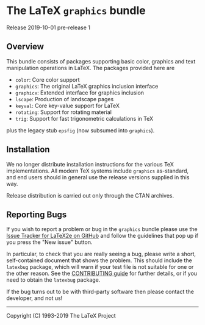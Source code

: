 The LaTeX `graphics` bundle
===========================

Release 2019-10-01 pre-release 1

Overview
--------

This bundle consists of packages supporting basic color, graphics and text
manipulation operations in LaTeX. The packages provided here are

- `color`: Core color support
- `graphics`: The original LaTeX graphics inclusion interface
- `graphicx`: Extended interface for graphics inclusion
- `lscape`: Production of landscape pages
- `keyval`: Core key-value support for LaTeX
- `rotating`: Support for rotating material
- `trig`: Support for fast trigonometric calculations in TeX

plus the legacy stub `epsfig` (now subsumed into `graphics`).

Installation
------------

We no longer distribute installation instructions for the various TeX
implementations. All modern TeX systems include `graphics` as-standard, and end
users should in general use the release versions supplied in this way.

Release distribution is carried out only through the CTAN archives.

Reporting Bugs
--------------

If you wish to report a problem or bug in the `graphics` bundle
please use the [Issue Tracker for LaTeX2e on
GitHub](https://github.com/latex3/latex2e/issues)
and follow the guidelines that pop up if you press the "New issue" button.

In particular, to check that you are really seeing a bug, please write
a short, self-contained document that shows the problem. This should
include the `latexbug` package, which will warn if your test file is
not suitable for one or the other reason. See the [CONTRIBUTING
guide](https://github.com/latex3/latex2e/blob/master/CONTRIBUTING.md)
for further details, or if you need to obtain the `latexbug` package.

If the bug turns out to be with third-party software then please
contact the developer, and not us!

-----

<p>Copyright (C) 1993-2019 The LaTeX Project <br />
